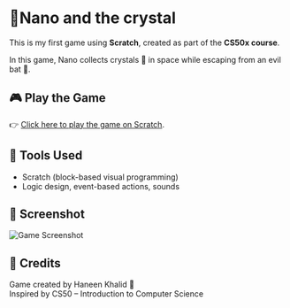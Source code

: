 # 💎Nano and the crystal 

This is my first game using **Scratch**, created as part of the **CS50x course**.

In this game, Nano collects crystals 💎 in space while escaping from an evil bat 🦇.

## 🎮 Play the Game
👉 [Click here to play the game on Scratch](https://scratch.mit.edu/projects/1188505703).

## 🧠 Tools Used
- Scratch (block-based visual programming)
- Logic design, event-based actions, sounds

## 📸 Screenshot

![Game Screenshot](Screenshot_2025-06-14-02-11-07-556.jpg)

## 📝 Credits
Game created by Haneen Khalid 🌟  
Inspired by CS50 – Introduction to Computer Science
